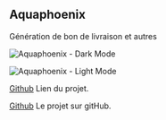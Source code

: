 ## Aquaphoenix

Génération de bon de livraison et autres

![Aquaphoenix - Dark Mode](https://firebasestorage.googleapis.com/v0/b/dashboard-f3222.appspot.com/o/Tableau%20de%20bord%20-%20Aquaphoenix1.png?alt=media&token=77a0ec6b-49d2-4b88-8f2b-009c22b37f86)

![Aquaphoenix - Light Mode](https://firebasestorage.googleapis.com/v0/b/dashboard-f3222.appspot.com/o/Tableau%20de%20bord%20-%20Aquaphoenix2.png?alt=media&token=a81f2292-a680-418f-a85e-530dda6b6662)

[Github](https://aquaphoenix.jsprod.fr/) Lien du projet.

[Github](https://github.com/steeven-js/aquaphoenix) Le projet sur gitHub.
